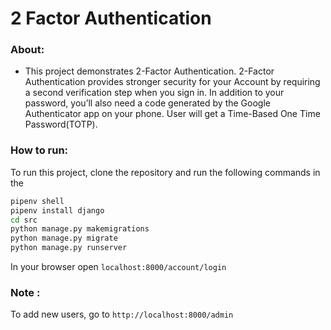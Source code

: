 # 2 Factor Authentication 

### About:
- This project demonstrates 2-Factor Authentication. 2-Factor Authentication provides stronger security for your Account by requiring a second verification step when you sign in. In addition to your password, you’ll also need a code generated by the Google Authenticator app on your phone. User will get a Time-Based One Time Password(TOTP).


### How to run:

To run this project, clone the repository and run the following commands in the 

```bash
pipenv shell
pipenv install django
cd src
python manage.py makemigrations
python manage.py migrate
python manage.py runserver
```

In your browser open `localhost:8000/account/login`

### Note :
To add new users, go to  `http://localhost:8000/admin`
